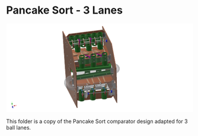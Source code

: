 # Pancake Sort - 3 Lanes

![logo](https://github.com/jamesrussellt/Ball-Machine/blob/master/Images/Pancake_Assy_3_Lanes.png)

This folder is a copy of the Pancake Sort comparator design adapted for 3 ball lanes.
